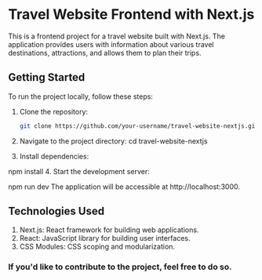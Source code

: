 # Travel Website Frontend with Next.js

This is a frontend project for a travel website built with Next.js. The application provides users with information about various travel destinations, attractions, and allows them to plan their trips.

## Getting Started

To run the project locally, follow these steps:

1. Clone the repository:

   ```bash
   git clone https://github.com/your-username/travel-website-nextjs.git
2. Navigate to the project directory:
cd travel-website-nextjs

3. Install dependencies:

npm install
4. Start the development server:

npm run dev
The application will be accessible at http://localhost:3000.

## Technologies Used
1. Next.js: React framework for building web applications.
2. React: JavaScript library for building user interfaces.
3. CSS Modules: CSS scoping and modularization.

### If you'd like to contribute to the project, feel free to do so.
